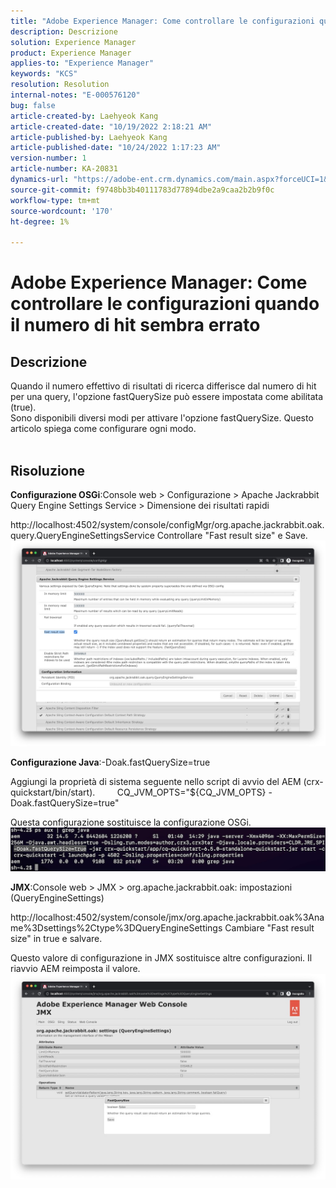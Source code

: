 ```yaml
---
title: "Adobe Experience Manager: Come controllare le configurazioni quando il numero di hit sembra errato"
description: Descrizione
solution: Experience Manager
product: Experience Manager
applies-to: "Experience Manager"
keywords: "KCS"
resolution: Resolution
internal-notes: "E-000576120"
bug: false
article-created-by: Laehyeok Kang
article-created-date: "10/19/2022 2:18:21 AM"
article-published-by: Laehyeok Kang
article-published-date: "10/24/2022 1:17:23 AM"
version-number: 1
article-number: KA-20831
dynamics-url: "https://adobe-ent.crm.dynamics.com/main.aspx?forceUCI=1&pagetype=entityrecord&etn=knowledgearticle&id=9b90084b-544f-ed11-bba2-0022480867bd"
source-git-commit: f9748bb3b40111783d77894dbe2a9caa2b2b9f0c
workflow-type: tm+mt
source-wordcount: '170'
ht-degree: 1%

---
```


# Adobe Experience Manager: Come controllare le configurazioni quando il numero di hit sembra errato

## Descrizione

Quando il numero effettivo di risultati di ricerca differisce dal numero di hit per una query, l&#39;opzione fastQuerySize può essere impostata come abilitata (true).
<br>Sono disponibili diversi modi per attivare l&#39;opzione fastQuerySize. Questo articolo spiega come configurare ogni modo.
<br> 

## Risoluzione


<b>Configurazione OSGi</b>:Console web > Configurazione > Apache Jackrabbit Query Engine Settings Service > Dimensione dei risultati rapidi

http://localhost:4502/system/console/configMgr/org.apache.jackrabbit.oak.query.QueryEngineSettingsService Controllare &quot;Fast result size&quot; e Save.
   ![](assets/cef3b476-b74f-ed11-bba2-0022480867bd.png)

<b>Configurazione Java</b>:-Doak.fastQuerySize=true

Aggiungi la proprietà di sistema seguente nello script di avvio del AEM (crx-quickstart/bin/start).
        CQ_JVM_OPTS=&quot;${CQ_JVM_OPTS} -Doak.fastQuerySize=true&quot;

Questa configurazione sostituisce la configurazione OSGi.
    ![](assets/4afe8a85-b74f-ed11-bba2-0022480867bd.png)

<b>JMX</b>:Console web > JMX > org.apache.jackrabbit.oak: impostazioni (QueryEngineSettings)

http://localhost:4502/system/console/jmx/org.apache.jackrabbit.oak%3Aname%3Dsettings%2Ctype%3DQueryEngineSettings Cambiare &quot;Fast result size&quot; in true e salvare.

Questo valore di configurazione in JMX sostituisce altre configurazioni. Il riavvio AEM reimposta il valore.
![](assets/8592cd98-b74f-ed11-bba2-0022480867bd.png)
